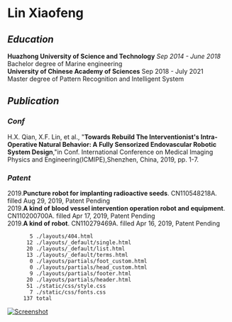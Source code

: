 # Lin Xiaofeng

## _Education_

**Huazhong University of Science and Technology** _Sep 2014 - June 2018_<br/>
Bachelor degree of Marine engineering<br/>
**University of Chinese Academy of Sciences** Sep 2018 - July 2021<br/>
Master degree of Pattern Recognition and Intelligent System
## _Publication_
### _Conf_
H.X. Qian, X.F. Lin, et al., "**Towards Rebuild The Interventionist's Intra-Operative Natural Behavior: A Fully Sensorized Endovascular Robotic System Design**,"in Conf. International Conference on Medical Imaging Physics and Engineering(ICMIPE),Shenzhen, China, 2019, pp. 1-7.
### _Patent_
2019.**Puncture robot for implanting radioactive seeds**. CN110548218A. filled Aug 29, 2019, Patent Pending<br/>
2019.**A kind of blood vessel intervention operation robot and equipment**. CN110200700A. filled Apr 17, 2019, Patent Pending<br/>
2019.**A kind of robot**. CN110279469A. filled Apr 16, 2019, Patent Pending<br/>


```
       5 ./layouts/404.html
      12 ./layouts/_default/single.html
      20 ./layouts/_default/list.html
      13 ./layouts/_default/terms.html
       0 ./layouts/partials/foot_custom.html
       0 ./layouts/partials/head_custom.html
       9 ./layouts/partials/footer.html
      20 ./layouts/partials/header.html
      51 ./static/css/style.css
       7 ./static/css/fonts.css
     137 total
```

[![Screenshot](https://github.com/yihui/hugo-xmin/raw/master/images/screenshot.png)](https://xmin.yihui.name)
